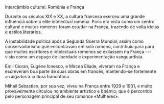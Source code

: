  Intercâmbio cultural: Romênia e França

Durante os séculos XIX e XX, a cultura francesa exerceu uma grande influência sobre a elite intelectual romena. Paris era vista como um centro cultural e muitos romenos foram estudar na França, trazendo de volta ideias e estilos literários.

A instabilidade política após a Segunda Guerra Mundial, assim como conservadorismo que encontravam em solo romeno, contribuiu para para que muitos escritores e intelectuais romenos se exilassem na França --- visto como um espaço de liberdade e experimentação vanguardista.

Emil Cioran, Eugène Ionesco, e Mircea Eliade, viveram na França e escreveram boa parte de suas obras em francês, mantendo-se fortemente arraigados à cultura francófona. 

Mihail Sebastian, por sua vez, viveu na França entre 1929 e 1931, e muito provavelmente circulou no ambiente artístico e boêmio, que é percorrido pelo personagem principal de seu romance «Mulheres».

